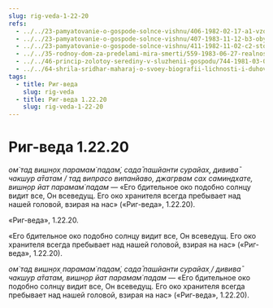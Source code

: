 ```yaml
---
slug: rig-veda-1-22-20
refs:
  - ../../23-pamyatovanie-o-gospode-solnce-vishnu/406-1982-02-17-a1-vzor-lyubyashhego-hranitelya-glavnaya-mantra-rigvedy.md
  - ../../23-pamyatovanie-o-gospode-solnce-vishnu/407-1983-11-12-b3-obyasnenie-stiha-rigvedy-1-22-20-dopolnennogo-i-rasshirennogo-shridharom-mahadzhem.md
  - ../../23-pamyatovanie-o-gospode-solnce-vishnu/411-1982-11-02-c2-stopy-vishnu-podobny-solntsu-glavnaya-mantra-rigvedy.md
  - ../../35-rodnoy-dom-za-predelami-mira-smerti/559-1983-06-27-realnost-very-za-predelami-mira-smerti.md
  - ../../46-princip-zolotoy-serediny-v-sluzhenii-gospodu/744-1981-03-07-a3-b1-b4-sredinnyj-put-pri-obshhenii-s-protivopolozhnym-polom.md
  - ../../64-shrila-sridhar-maharaj-o-svoey-biografii-lichnosti-i-duhovnom-opyte/980-1982-02-18-b4-v-plenu-vysshego-soznaniya.md
tags:
  - title: Риг-веда
    slug: rig-veda
  - title: Риг-веда 1.22.20
    slug: rig-veda-1-22-20
---
```


# Риг-веда 1.22.20

*ом̇ тад вишн̣ох̣ парамам̇ падам̇, сада̄ пашйанти сурайах̣, дивива̄ чакшур а̄татам / тад випрасо випанйаво, джагрвам сах саминдхате, вишн̣ор йат парамам̇ падам* — «Его бдительное око подобно солнцу видит все, Он всеведущ. Его око хранителя всегда пребывает над нашей головой, взирая на нас» («Риг-веда», 1.22.20).

«Риг-веда», 1.22.20.

«Его бдительное око подобно солнцу видит все, Он всеведущ. Его око хранителя всегда пребывает над нашей головой, взирая на нас» («Риг-веда», 1.22.20).

*ом̇ тад вишн̣ох̣ парамам̇ падам̇, сада̄ пашйанти сурайах̣ / дивива̄ чакшур а̄татам, вишн̣ор йат парамам̇ падам* — «Его бдительное око подобно солнцу видит все, Он всеведущ. Его око хранителя всегда пребывает над нашей головой, взирая на нас» («Риг-веда», 1.22.20).


